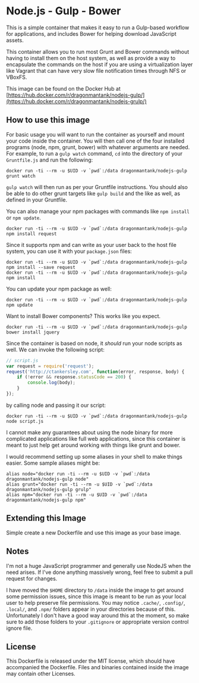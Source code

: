 # Node.js - Gulp - Bower 

This is a simple container that makes it easy to run a Gulp-based workflow for applications, and includes Bower for
helping download JavaScript assets.

This container allows you to run most Grunt and Bower commands without having to install them on the host system, as 
well as provide a way to encapsulate the commands on the host if you are using a virtualization layer like Vagrant that 
can have very slow file notification times through NFS or VBoxFS.

This image can be found on the Docker Hub at [https://hub.docker.com/r/dragonmantank/nodejs-gulp/](https://hub.docker.com/r/dragonmantank/nodejs-grulp/)

## How to use this image

For basic usage you will want to run the container as yourself and mount your code inside the container. You will then
call one of the four installed programs (node, npm, grunt, bower) with whatever arguments are needed. For example, to 
run a `gulp watch` command, `cd` into the directory of your `Gruntfile.js` and run the following:

    docker run -ti --rm -u $UID -v `pwd`:/data dragonmantank/nodejs-gulp grunt watch
    
`gulp watch` will then run as per your Gruntfile instructions. You should also be able to do other grunt targets like
`gulp build` and the like as well, as defined in your Gruntfile.

You can also manage your npm packages with commands like `npm install` or `npm update`. 

    docker run -ti --rm -u $UID -v `pwd`:/data dragonmantank/nodejs-gulp npm install request
    
Since it supports npm and can write as your user back to the host file system, you can use it with your `package.json` files:

    docker run -ti --rm -u $UID -v `pwd`:/data dragonmantank/nodejs-gulp npm install --save request
    docker run -ti --rm -u $UID -v `pwd`:/data dragonmantank/nodejs-gulp npm install
    
You can update your npm package as well:
    
    docker run -ti --rm -u $UID -v `pwd`:/data dragonmantank/nodejs-gulp npm update
    
Want to install Bower components? This works like you expect.

    docker run -ti --rm -u $UID -v `pwd`:/data dragonmantank/nodejs-gulp bower install jquery
    
Since the container is based on node, it _should_ run your node scripts as well. We can invoke the following script:
 
```javascript
// script.js
var request = require('request');
request('http://ctankersley.com', function(error, response, body) {
    if (!error && response.statusCode == 200) {
        console.log(body);
    }
});
```

by calling node and passing it our script:

    docker run -ti --rm -u $UID -v `pwd`:/data dragonmantank/nodejs-gulp node script.js
    
I cannot make any guarantees about using the node binary for more complicated applications like full web applications,
since this container is meant to just help get around working with things like grunt and bower.
    
I would recommend setting up some aliases in your shell to make things easier. Some sample aliases might be:

    alias node="docker run -ti --rm -u $UID -v `pwd`:/data dragonmantank/nodejs-gulp node"
    alias grunt="docker run -ti --rm -u $UID -v `pwd`:/data dragonmantank/nodejs-gulp grulp"
    alias npm="docker run -ti --rm -u $UID -v `pwd`:/data dragonmantank/nodejs-gulp npm"
    
## Extending this Image

Simple create a new Dockerfile and use this image as your base image.

## Notes

I'm not a huge JavaScript programmer and generally use NodeJS when the need arises. If I've done anything massively wrong,
feel free to submit a pull request for changes.

I have moved the `$HOME` directory to `/data` inside the image to get around some permission issues, since this image
is meant to be run as your local user to help preserve file permissions. You may notice `.cache/`, `.config/`, `.local/`,
and `.npm/` folders appear in your directories because of this. Unfortunately I don't have a good way around this at
the moment, so make sure to add those folders to your `.gitignore` or appropriate version control ignore file.

## License

This Dockerfile is released under the MIT license, which should have accompanied the Dockerfile. Files and
binaries contained inside the image may contain other Licenses. 